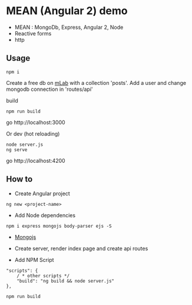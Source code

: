 # MEAN (Angular 2) demo

- MEAN : MongoDb, Express, Angular 2, Node
- Reactive forms
- http

## Usage
```
npm i
```
Create a free db on <a href="https://mlab.com/home">mLab</a> with a collection 'posts'. Add a user and change mongodb connection in 'routes/api'

build
```
npm run build
```

go http://localhost:3000

Or dev (hot reloading)
```
node server.js
ng serve
```
go http://localhost:4200

## How to

- Create Angular project 
```
ng new <project-name>
```

- Add Node dependencies

```
npm i express mongojs body-parser ejs -S
```

- <a href="https://github.com/mafintosh/mongojs">Mongojs</a>

- Create server, render index page and create api routes


- Add NPM Script
```
"scripts": {
    / * other scripts */
    "build": "ng build && node server.js"
},
```

```
npm run build
```

